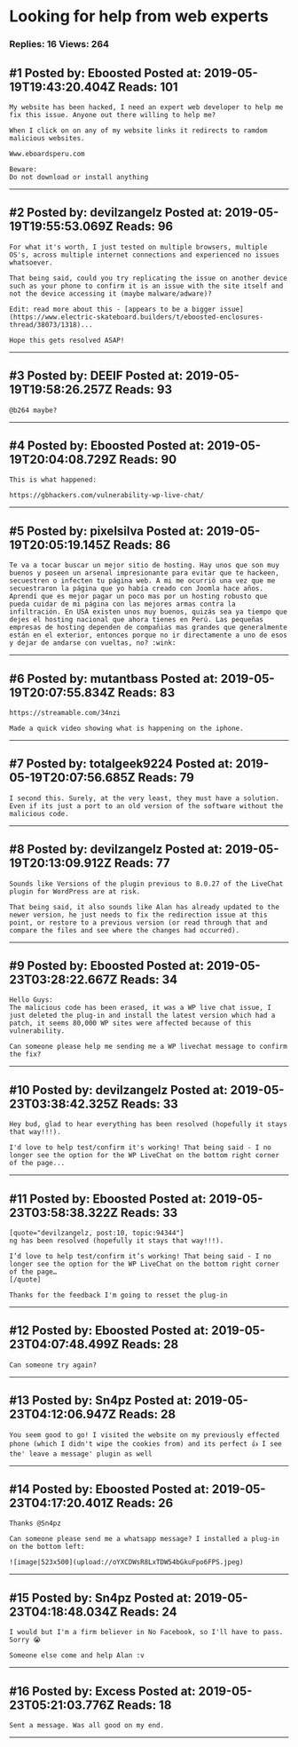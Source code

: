 # Looking for help from web experts

### Replies: 16 Views: 264

## \#1 Posted by: Eboosted Posted at: 2019-05-19T19:43:20.404Z Reads: 101

```
My website has been hacked, I need an expert web developer to help me fix this issue. Anyone out there willing to help me?

When I click on on any of my website links it redirects to ramdom malicious websites.

Www.eboardsperu.com

Beware:
Do not download or install anything
```

---
## \#2 Posted by: devilzangelz Posted at: 2019-05-19T19:55:53.069Z Reads: 96

```
For what it's worth, I just tested on multiple browsers, multiple OS's, across multiple internet connections and experienced no issues whatsoever.

That being said, could you try replicating the issue on another device such as your phone to confirm it is an issue with the site itself and not the device accessing it (maybe malware/adware)?

Edit: read more about this - [appears to be a bigger issue](https://www.electric-skateboard.builders/t/eboosted-enclosures-thread/38073/1318)...

Hope this gets resolved ASAP!
```

---
## \#3 Posted by: DEEIF Posted at: 2019-05-19T19:58:26.257Z Reads: 93

```
@b264 maybe?
```

---
## \#4 Posted by: Eboosted Posted at: 2019-05-19T20:04:08.729Z Reads: 90

```
This is what happened:

https://gbhackers.com/vulnerability-wp-live-chat/
```

---
## \#5 Posted by: pixelsilva Posted at: 2019-05-19T20:05:19.145Z Reads: 86

```
Te va a tocar buscar un mejor sitio de hosting. Hay unos que son muy buenos y poseen un arsenal impresionante para evitar que te hackeen, secuestren o infecten tu página web. A mi me ocurrió una vez que me secuestraron la página que yo había creado con Joomla hace años. Aprendí que es mejor pagar un poco mas por un hosting robusto que pueda cuidar de mi página con las mejores armas contra la infiltración. En USA existen unos muy buenos, quizás sea ya tiempo que dejes el hosting nacional que ahora tienes en Perú. Las pequeñas empresas de hosting dependen de compañias mas grandes que generalmente están en el exterior, entonces porque no ir directamente a uno de esos y dejar de andarse con vueltas, no? :wink:
```

---
## \#6 Posted by: mutantbass Posted at: 2019-05-19T20:07:55.834Z Reads: 83

```
https://streamable.com/34nzi

Made a quick video showing what is happening on the iphone.
```

---
## \#7 Posted by: totalgeek9224 Posted at: 2019-05-19T20:07:56.685Z Reads: 79

```
I second this. Surely, at the very least, they must have a solution. Even if its just a port to an old version of the software without the malicious code.
```

---
## \#8 Posted by: devilzangelz Posted at: 2019-05-19T20:13:09.912Z Reads: 77

```
Sounds like Versions of the plugin previous to 8.0.27 of the LiveChat plugin for WordPress are at risk.

That being said, it also sounds like Alan has already updated to the newer version, he just needs to fix the redirection issue at this point, or restore to a previous version (or read through that and compare the files and see where the changes had occurred).
```

---
## \#9 Posted by: Eboosted Posted at: 2019-05-23T03:28:22.667Z Reads: 34

```
Hello Guys:
The malicious code has been erased, it was a WP live chat issue, I just deleted the plug-in and install the latest version which had a patch, it seems 80,000 WP sites were affected because of this vulnerability.

Can someone please help me sending me a WP livechat message to confirm the fix?
```

---
## \#10 Posted by: devilzangelz Posted at: 2019-05-23T03:38:42.325Z Reads: 33

```
Hey bud, glad to hear everything has been resolved (hopefully it stays that way!!!).

I'd love to help test/confirm it's working! That being said - I no longer see the option for the WP LiveChat on the bottom right corner of the page...
```

---
## \#11 Posted by: Eboosted Posted at: 2019-05-23T03:58:38.322Z Reads: 33

```
[quote="devilzangelz, post:10, topic:94344"]
ng has been resolved (hopefully it stays that way!!!).

I’d love to help test/confirm it’s working! That being said - I no longer see the option for the WP LiveChat on the bottom right corner of the page…
[/quote]

Thanks for the feedback I'm going to resset the plug-in
```

---
## \#12 Posted by: Eboosted Posted at: 2019-05-23T04:07:48.499Z Reads: 28

```
Can someone try again?
```

---
## \#13 Posted by: Sn4pz Posted at: 2019-05-23T04:12:06.947Z Reads: 28

```
You seem good to go! I visited the website on my previously effected phone (which I didn't wipe the cookies from) and its perfect 👍 I see the' leave a message' plugin as well
```

---
## \#14 Posted by: Eboosted Posted at: 2019-05-23T04:17:20.401Z Reads: 26

```
Thanks @Sn4pz

Can someone please send me a whatsapp message? I installed a plug-in on the bottom left:

![image|523x500](upload://oYXCDWsR8LxTDW54bGkuFpo6FPS.jpeg)
```

---
## \#15 Posted by: Sn4pz Posted at: 2019-05-23T04:18:48.034Z Reads: 24

```
I would but I'm a firm believer in No Facebook, so I'll have to pass. Sorry 😭 

Someone else come and help Alan :v
```

---
## \#16 Posted by: Excess Posted at: 2019-05-23T05:21:03.776Z Reads: 18

```
Sent a message. Was all good on my end.
```

---

